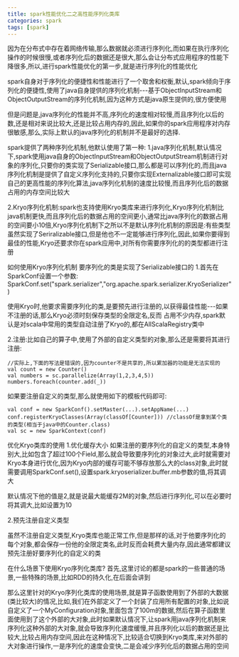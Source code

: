 ```yaml
---
title: spark性能优化二之高性能序列化类库
categories: spark  
tags: [spark]
---
```





因为在分布式中存在着网络传输,那么数据就必须进行序列化,而如果在执行序列化操作的时候很慢,或者序列化后的数据还是很大,那么会让分布式应用程序的性能下降很多,所以,进行spark性能优化的第一步,就是进行序列化的性能优化

<!--more-->



spark自身对于序列化的便捷性和性能进行了一个取舍和权衡,默认,spark倾向于序列化的便捷性,使用了java自身提供的序列化机制---基于ObjectInputStream和ObjectOutputStream的序列化机制,因为这种方式是java原生提供的,很方便使用

但是问题是,java序列化的性能并不高,序列化的速度相对较慢,而且序列化以后的数,还是相对来说比较大,还是比较占用内存的,因此,如果你的spark应用程序对内存很敏感,那么,实际上默认的java序列化的机制并不是最好的选择.


spark提供了两种序列化机制,他默认使用了第一种:
1.java序列化机制,默认情况下,spark使用java自身的ObjectInputStream和ObjectOutputStream机制进行对象的序列化,只要你的类实现了Serializable接口,那么都是可以序列化的,而且java序列化机制是提供了自定义序列化支持的,只要你实现Externalizable接口即可实现自己的更高性能的序列化算法,java序列化机制的速度比较慢,而且序列化后的数据占用的内存空间比较大

2.Kryo序列化机制:spark也支持使用Kryo类库来进行序列化,Kryo序列化机制比java机制更快,而且序列化后的数据占用的空间更小,通常比java序列化的数据占用的空间要小10倍,Kryo序列化机制下之所以不是默认序列化机制的原因是:有些类型虽然实现了Seriralizable接口,但是他也不一定能够进行序列化,因此,如果你要得到最佳的性能,Kryo还要求你在spark应用中,对所有你需要序列化的的类型都进行注册




如何使用Kryo序列化机制
要序列化的类是实现了Serializable接口的
1.首先在SparkConf设置一个参数:
SparkConf.set("spark.serializer","org.apache.spark.serializer.KryoSerializer")

使用Kryo时,他要求需要序列化的类,是要预先进行注册的,以获得最佳性能---如果不注册的话,那么Kryo必须时刻保存类型的全限定名,反而 占用不少内存,spark默认是对scala中常用的类型自动注册了Kryo的,都在AllScalaRegistry类中


2.注册:比如自己的算子中,使用了外部的自定义类型的对象,那么还是需要将其进行注册:
```
//实际上,下面的写法是错误的,因为counter不是共享的,所以累加器的功能是无法实现的
val count = new Counter()
val numbers = sc.parallelize(Array(1,2,3,4,5))
numbers.foreach(counter.add(_))
```


如果要注册自定义的类型,那么就使用如下的模板代码即可:
```
val conf = new SparkConf().setMaster(...).setAppName(...)
conf.registerKryoClasses(Array(classOf[Counter])) //classOf是拿到某个类的类型(相当于java中的Counter.class)
val sc = new SparkContext(conf)
```




优化Kryo类库的使用
1.优化缓存大小
如果注册的要序列化的自定义的类型,本身特别大,比如包含了超过100个Field,那么就会导致要序列化的对象过大,此时就需要对Kryo本身进行优化,因为Kryo内部的缓存可能不够存放那么大的class对象,此时就需要调用SparkConf.set(),设置spark.kryoserializer.buffer.mb参数的值,将其调大

默认情况下他的值是2,就是说最大能缓存2M的对象,然后进行序列化,可以在必要时将其调大,比如设置为10



2.预先注册自定义类型

虽然不注册自定义类型,Kryo类库也能正常工作,但是那样的话,对于他要序列化的每个对象,都会保存一份他的全限定类名,此时反而会耗费大量内存,因此通常都建议预先注册好要序列化的自定义的类




在什么场景下使用Kryo序列化类库?
首先,这里讨论的都是spark的一些普通的场景,一些特殊的场景,比如RDD的持久化,在后面会讲到

那么这里针对的Kryo序列化类库的使用场景,就是算子函数使用到了外部的大数据(类比较大)的情况,比如,我们在外部定义了一个封装了应用所有配置的对象,比如说自定义了一个MyConfiguration对象,里面包含了100m的数据,然后在算子函数里面使用到了这个外部的大对象,此时如果默认情况下,让spark用java序列化机制来序列化这种外部的大对象,就会导致序列化速度缓慢,并且序列化以后的数据还是比较大,比较占用内存空间,因此在这种情况下,比较适合切换到Kryo类库,来对外部的大对象进行操作,一是序列化的速度会变快,二是会减少序列化后的数据占用的空间


